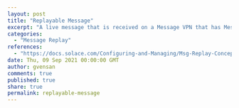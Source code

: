 ```yaml
---
layout: post
title: "Replayable Message"
excerpt: "A live message that is received on a Message VPN that has Message Replay enabled."
categories:
  - "Message Replay"
references:
  - "https://docs.solace.com/Configuring-and-Managing/Msg-Replay-Concepts-Config.htm?Highlight=Live%20Message"
date: Thu, 09 Sep 2021 00:00:00 GMT
author: gvensan
comments: true
published: true
share: true
permalink: replayable-message
---
```

